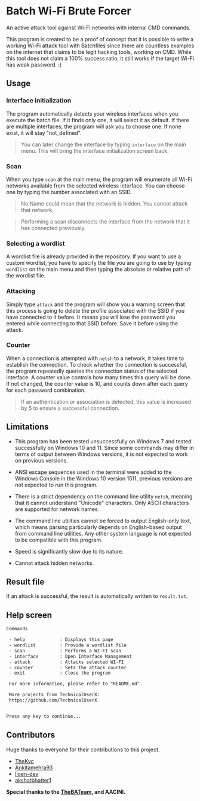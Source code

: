 # Batch Wi-Fi Brute Forcer
An active attack tool against Wi-Fi networks with internal CMD commands.

This program is created to be a proof of concept that it is possible
to write a working Wi-Fi attack tool with Batchfiles since there 
are countless examples on the internet that claims to be legit
hacking tools, working on CMD. While this tool does not claim
a 100% success ratio, it still works if the target Wi-Fi has
weak password. :)

## Usage

### Interface initialization
The program automatically detects your wireless interfaces when you execute the batch file.
If it finds only one, it will select it as default. If there are multiple interfaces,
the program will ask you to choose one. If none exist, it will stay "not_defined".

> You can later change the interface by typing `interface` on the main menu.
> This will bring the interface initialization screen back.

### Scan
When you type `scan` at the main menu, the program will enumerate all Wi-Fi networks
available from the selected wireless interface. You can choose one by typing the number
associated with an SSID.

> No Name could mean that the network is hidden. You cannot attack that network.

> Performing a scan disconnects the interface from the network that it has connected previously.

### Selecting a wordlist
A wordlist file is already provided in the repository. If you want to use a custom
wordlist, you have to specify the file you are going to use by typing `wordlist` on the 
main menu and then typing the absolute or relative path of the wordlist file.

### Attacking
Simply type `attack` and the program will show you a warning screen that this process is going
to delete the profile associated with the SSID if you have connected to it before.
It means you will lose the password you entered while connecting to that SSID before.
Save it before using the attack.

### Counter
When a connection is attempted with `netsh` to a network, it takes time to establish the connection. To check whether the connection is successful,
the program repeatedly queries the connection status of the selected interface. A counter value controls how many times this query will be done.
If not changed, the counter value is 10, and counts down after each query for each password combination. 

> If an authentication or association is detected, this value is increased by 5 to ensure a successful connection.

## Limitations
- This program has been tested unsuccessfully on Windows 7 and tested successfully on Windows 10 and 11. Since some commands may differ in terms of output between Windows versions, it is not expected to work on previous versions.

- ANSI escape sequences used in the terminal were added to the Windows Console in the Windows 10 version 1511, previous versions are not expected to run this program.

- There is a strict dependency on the command line utility `netsh`, meaning that it cannot understand "Unicode" characters. Only ASCII characters are supported for network names.

- The command line utilities cannot be forced to output English-only text, which means parsing particularly depends on English-based output from command line utilities. Any other system language is not expected to be compatible with this program.

- Speed is significantly slow due to its nature.

- Cannot attack hidden networks.

## Result file
If an attack is successful, the result is automatically written to `result.txt`.


## Help screen
```txt
Commands

 - help             : Displays this page
 - wordlist         : Provide a wordlist file     
 - scan             : Performs a WI-FI scan       
 - interface        : Open Interface Management   
 - attack           : Attacks selected WI-FI      
 - counter          : Sets the attack counter     
 - exit             : Close the program

 For more information, please refer to "README.md".

 More projects from TechnicalUserX:
 https://github.com/TechnicalUserX


Press any key to continue...
```

## Contributors

Huge thanks to everyone for their contributions to this project.

- [TheKvc](https://github.com/TheKvc)
- [Ankitamehra93](https://github.com/Ankitamehra93)
- [lioen-dev](https://github.com/lioen-dev)
- [akshatbhatter1](https://github.com/akshatbhatter1)

**Special thanks to the [TheBATeam](https://github.com/TheBATeam), and AACINI.**

